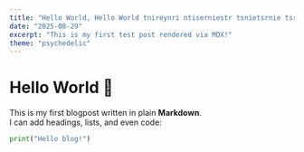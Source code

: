 ```yaml
---
title: "Hello World, Hello World tnireynri ntiserniestr tsnietsrnie tsrinetsrnie tyirentryie tynei tyrientyr"
date: "2025-08-29"
excerpt: "This is my first test post rendered via MDX!"
theme: "psychedelic"
---
```


# Hello World 👋

This is my first blogpost written in plain **Markdown**.  
I can add headings, lists, and even code:

```python
print("Hello blog!")
